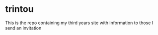 # trintou
This is the repo containing my third years site with information to those I send an invitation
